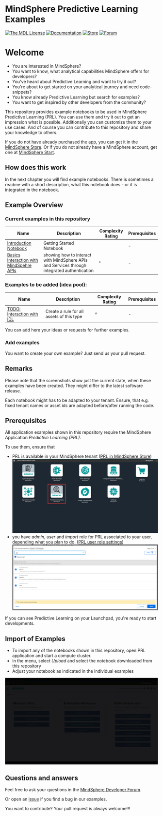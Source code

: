 # MindSphere Predictive Learning Examples

[![The MDL License](https://img.shields.io/badge/license-MDL-009999.svg?style=flat)](./LICENSE.md)
[![Documentation](https://img.shields.io/badge/mindsphere-documentation-%23009999.svg)](https://documentation.mindsphere.io/resources/html/predictive-learning/en-US/Welcome.htm)
[![Store](https://img.shields.io/badge/mindsphere-store-%23009999)](http://mindsphere.io/store)
[![Forum](https://img.shields.io/badge/mindsphere-community-%23009999.svg)](https://community.plm.automation.siemens.com/t5/Developer-Space/bd-p/MindSphere-platform-forum)

# Welcome
* You are interested in MindSphere?
* You want to know, what analytical capabilities MindSphere offers for developers?
* You've heard about Predictive Learning and want to try it out?
* You're about to get started on your analytical journey and need code-snippets?
* You know already Predictive Learning but search for examples?
* You want to get inspired by other developers from the community?

This repository provides example notebooks to be used in MindSphere Predictive Learning (PRL). You can use them and try it out to get an impression what is possible. Additionally you can customize them to your use cases. And of course you can contribute to this repository and share your knowledge to others.

If you do not have already purchased the app, you can get it in the [MindSphere Store](https://www.dex.siemens.com/mindsphere/applications). Or if you do not already have a MindSphere account, get one at [MindSphere Start](https://www.mindsphere.io/start).

## How does this work

In the next chapter you will find example notebooks. There is sometimes a readme with a short description, what this notebook does - or it is integrated in the notebook.

## Example Overview

### Current examples in this repository

| Name | Description | Complexity Rating | Prerequisites |
| --- | --- | --- | --- |
| [Introduction Notebook](./00-introduction-notebook/IntroductionNotebook.ipynb) | Getting Started Notebook | | - |
| [Basics Interaction with MindSpehre APIs](./01-basic-api-interaction/basics-api-interaction.ipynb) | showing how to interact with MindSphere APIs and Services through integrated authentication | :star: | - |


### Examples to be added (idea pool):
| Name | Description | Complexity Rating | Prerequisites |
| --- | --- | --- | --- |
| [TODO: Interaction with IDL](./createRuleForAssetType/readme.md) | Create a rule for all assets of this type | :star: | - |

You can add here your ideas or requests for further examples.

### Add examples
You want to create your own example? Just send us your pull request.
## Remarks
Please note that the screenshots show just the current state, when these examples have been created. They might differ to the latest software release.

Each notebook might has to be adapted to your tenant. Ensure, that e.g. fixed tenant names or asset ids are adapted before/after running the code.

## Prerequisites
All application examples shown in this repository require the MindSphere Application *Predictive Learning (PRL)*. 

To use them, ensure that
- PRL is available in your MindSphere tenant ([PRL in MindSphere Store](https://www.dex.siemens.com/mindsphere/applications))
![image](./MindSphere_Launchpad_PRL.png)
- you have *admin*, *user* and *import* role for PRL associated to your user, depending what you plan to do. ([PRL user role settings](https://documentation.mindsphere.io/resources/html/predictive-learning))
![image](./PRL_roles.png)

If you can see Predictive Learning on your Launchpad, you're ready to start developments. 

## Import of Examples

- To import any of the notebooks shown in this repository, open PRL application and start a compute cluster. 
- In the menu, select *Upload* and select the notebook downloaded from this repository
- Adjust your notebook as indicated in the individual examples

![image](./How_To_Import_Notebooks.gif)

## Questions and answers
Feel free to ask your questions in the [MindSphere Developer Forum](https://community.sw.siemens.com/s/topic/0TO4O000000MihsWAC).

Or open an [issue](https://github.com/mindsphere/PredictiveLearning-examples/issues) if you find a bug in our examples.

You want to contribute? Your pull request is always welcome!!!